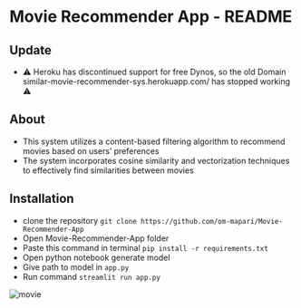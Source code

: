 #  Movie Recommender App - README
## Update
- ⚠️ Heroku has discontinued support for free Dynos, so the old Domain similar-movie-recommender-sys.herokuapp.com/ has stopped working ⚠️


## About

- This system utilizes a content-based filtering algorithm to recommend movies based on users’ preferences
- The system incorporates cosine similarity and vectorization techniques to effectively find similarities between movies

    
## Installation

- clone the repository `git clone https://github.com/om-mapari/Movie-Recommender-App`
- Open Movie-Recommender-App folder
- Paste this command in terminal `pip install -r requirements.txt` 
- Open python notebook generate model
- Give path to model in `app.py`
- Run command `streamlit run app.py`


![movie](https://github.com/om-mapari/Movie-Recommender-App/blob/master/Gif/movie.gif?raw=true)



